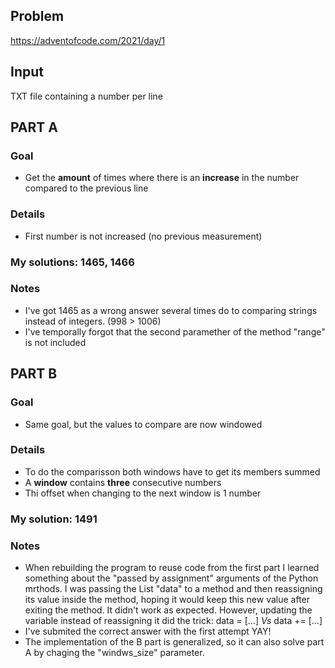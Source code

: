 ## Problem

https://adventofcode.com/2021/day/1

## Input

TXT file containing a number per line

## **PART A**

### Goal
+ Get the **amount** of times where there is an **increase** in the number compared to the previous line

### Details
+ First number is not increased (no previous measurement)

### My solutions: 1465, **1466**

### Notes

+ I've got 1465 as a wrong answer several times do to comparing strings instead of integers. (998 > 1006)
+ I've temporally forgot that the second paramether of the method "range" is not included

## **PART B**

### Goal
+ Same goal, but the values to compare are now windowed

### Details
+ To do the comparisson both windows have to get its members summed
+ A **window** contains **three** consecutive numbers
+ Thi offset when changing to the next window is 1 number

### My solution: **1491**

### Notes

+ When rebuilding the program to reuse code from the first part I learned something about the "passed by assignment"
arguments of the Python mrthods. I was passing the List "data" to a method and then reassigning its value inside the method,
hoping it would keep this new value after exiting the method. It didn't work as expected. However, updating the variable instead
of reassigning it did the trick:
	data = [...] _Vs_ data += [...]
+ I've submited the correct answer with the first attempt YAY!
+ The implementation of the B part is generalized, so it can also solve part A by chaging the "windws_size" parameter.

